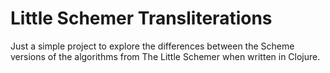 # Little Schemer Transliterations

Just a simple project to explore the differences between the Scheme versions
of the algorithms from The Little Schemer when written in Clojure.
